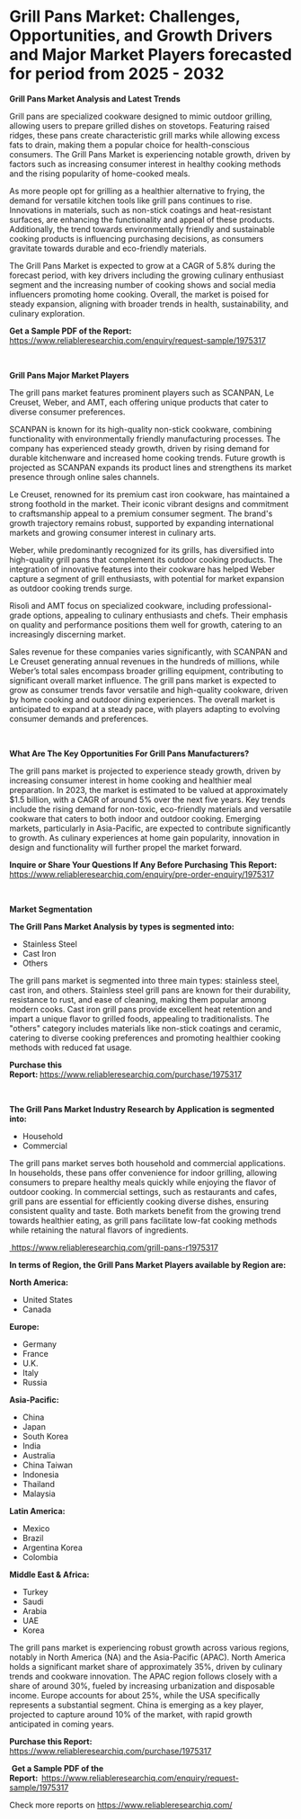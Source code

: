 <p><h1>Grill Pans Market: Challenges, Opportunities, and Growth Drivers and Major Market Players forecasted for period from 2025 - 2032</h1></p><p><strong>Grill Pans Market Analysis and Latest Trends</strong></p>
<p><p>Grill pans are specialized cookware designed to mimic outdoor grilling, allowing users to prepare grilled dishes on stovetops. Featuring raised ridges, these pans create characteristic grill marks while allowing excess fats to drain, making them a popular choice for health-conscious consumers. The Grill Pans Market is experiencing notable growth, driven by factors such as increasing consumer interest in healthy cooking methods and the rising popularity of home-cooked meals.</p><p>As more people opt for grilling as a healthier alternative to frying, the demand for versatile kitchen tools like grill pans continues to rise. Innovations in materials, such as non-stick coatings and heat-resistant surfaces, are enhancing the functionality and appeal of these products. Additionally, the trend towards environmentally friendly and sustainable cooking products is influencing purchasing decisions, as consumers gravitate towards durable and eco-friendly materials.</p><p>The Grill Pans Market is expected to grow at a CAGR of 5.8% during the forecast period, with key drivers including the growing culinary enthusiast segment and the increasing number of cooking shows and social media influencers promoting home cooking. Overall, the market is poised for steady expansion, aligning with broader trends in health, sustainability, and culinary exploration.</p></p>
<p><strong>Get a Sample PDF of the Report:&nbsp;</strong> <a href="https://www.reliableresearchiq.com/enquiry/request-sample/1975317?utm_campaign=2122&utm_medium=2&utm_source=Github&utm_content=ia&utm_term=08022025&utm_id=grill-pans">https://www.reliableresearchiq.com/enquiry/request-sample/1975317</a></p>
<p>&nbsp;</p>
<p><strong>Grill Pans Major Market Players</strong></p>
<p><p>The grill pans market features prominent players such as SCANPAN, Le Creuset, Weber, and AMT, each offering unique products that cater to diverse consumer preferences. </p><p>SCANPAN is known for its high-quality non-stick cookware, combining functionality with environmentally friendly manufacturing processes. The company has experienced steady growth, driven by rising demand for durable kitchenware and increased home cooking trends. Future growth is projected as SCANPAN expands its product lines and strengthens its market presence through online sales channels.</p><p>Le Creuset, renowned for its premium cast iron cookware, has maintained a strong foothold in the market. Their iconic vibrant designs and commitment to craftsmanship appeal to a premium consumer segment. The brand's growth trajectory remains robust, supported by expanding international markets and growing consumer interest in culinary arts.</p><p>Weber, while predominantly recognized for its grills, has diversified into high-quality grill pans that complement its outdoor cooking products. The integration of innovative features into their cookware has helped Weber capture a segment of grill enthusiasts, with potential for market expansion as outdoor cooking trends surge.</p><p>Risolì and AMT focus on specialized cookware, including professional-grade options, appealing to culinary enthusiasts and chefs. Their emphasis on quality and performance positions them well for growth, catering to an increasingly discerning market.</p><p>Sales revenue for these companies varies significantly, with SCANPAN and Le Creuset generating annual revenues in the hundreds of millions, while Weber’s total sales encompass broader grilling equipment, contributing to significant overall market influence. The grill pans market is expected to grow as consumer trends favor versatile and high-quality cookware, driven by home cooking and outdoor dining experiences. The overall market is anticipated to expand at a steady pace, with players adapting to evolving consumer demands and preferences.</p></p>
<p>&nbsp;</p>
<p><strong>What Are The Key Opportunities For Grill Pans Manufacturers?</strong></p>
<p><p>The grill pans market is projected to experience steady growth, driven by increasing consumer interest in home cooking and healthier meal preparation. In 2023, the market is estimated to be valued at approximately $1.5 billion, with a CAGR of around 5% over the next five years. Key trends include the rising demand for non-toxic, eco-friendly materials and versatile cookware that caters to both indoor and outdoor cooking. Emerging markets, particularly in Asia-Pacific, are expected to contribute significantly to growth. As culinary experiences at home gain popularity, innovation in design and functionality will further propel the market forward.</p></p>
<p><strong>Inquire or Share Your Questions If Any Before Purchasing This Report:</strong> <a href="https://www.reliableresearchiq.com/enquiry/pre-order-enquiry/1975317?utm_campaign=2122&utm_medium=2&utm_source=Github&utm_content=ia&utm_term=08022025&utm_id=grill-pans">https://www.reliableresearchiq.com/enquiry/pre-order-enquiry/1975317</a></p>
<p>&nbsp;</p>
<p><strong>Market Segmentation</strong></p>
<p><strong>The Grill Pans Market Analysis by types is segmented into:</strong></p>
<p><ul><li>Stainless Steel</li><li>Cast Iron</li><li>Others</li></ul></p>
<p><p>The grill pans market is segmented into three main types: stainless steel, cast iron, and others. Stainless steel grill pans are known for their durability, resistance to rust, and ease of cleaning, making them popular among modern cooks. Cast iron grill pans provide excellent heat retention and impart a unique flavor to grilled foods, appealing to traditionalists. The "others" category includes materials like non-stick coatings and ceramic, catering to diverse cooking preferences and promoting healthier cooking methods with reduced fat usage.</p></p>
<p><strong>Purchase this Report:&nbsp;</strong><a href="https://www.reliableresearchiq.com/purchase/1975317?utm_campaign=2122&utm_medium=2&utm_source=Github&utm_content=ia&utm_term=08022025&utm_id=grill-pans">https://www.reliableresearchiq.com/purchase/1975317</a></p>
<p>&nbsp;</p>
<p><strong>The Grill Pans Market Industry Research by Application is segmented into:</strong></p>
<p><ul><li>Household</li><li>Commercial</li></ul></p>
<p><p>The grill pans market serves both household and commercial applications. In households, these pans offer convenience for indoor grilling, allowing consumers to prepare healthy meals quickly while enjoying the flavor of outdoor cooking. In commercial settings, such as restaurants and cafes, grill pans are essential for efficiently cooking diverse dishes, ensuring consistent quality and taste. Both markets benefit from the growing trend towards healthier eating, as grill pans facilitate low-fat cooking methods while retaining the natural flavors of ingredients.</p></p>
<p><a href="https://www.reliableresearchiq.com/grill-pans-r1975317?utm_campaign=2122&utm_medium=2&utm_source=Github&utm_content=ia&utm_term=08022025&utm_id=grill-pans">&nbsp;https://www.reliableresearchiq.com/grill-pans-r1975317</a></p>
<p><strong>In terms of Region, the Grill Pans Market Players available by Region are:</strong></p>
<p>
    <p> <strong> North America: </strong>
        <ul>
            <li>United States</li>
            <li>Canada</li>
        </ul>
        </p> 
    <p> <strong> Europe: </strong>
        <ul>
            <li>Germany</li>
            <li>France</li>
            <li>U.K.</li>
            <li>Italy</li>
            <li>Russia</li>
        </ul>
        </p> 
    <p> <strong> Asia-Pacific: </strong>
        <ul>
            <li>China</li>
            <li>Japan</li>
            <li>South Korea</li>
            <li>India</li>
            <li>Australia</li>
            <li>China Taiwan</li>
            <li>Indonesia</li>
            <li>Thailand</li>
            <li>Malaysia</li>
        </ul>
        </p> 
    <p> <strong> Latin America: </strong>
        <ul>
            <li>Mexico</li>
            <li>Brazil</li>
            <li>Argentina Korea</li>
            <li>Colombia</li>
        </ul>
        </p> 
    <p> <strong> Middle East & Africa: </strong>
        <ul>
            <li>Turkey</li>
            <li>Saudi</li>
            <li>Arabia</li>
            <li>UAE</li>
            <li>Korea</li>
        </ul>
    </p>
    </p>
<p><p>The grill pans market is experiencing robust growth across various regions, notably in North America (NA) and the Asia-Pacific (APAC). North America holds a significant market share of approximately 35%, driven by culinary trends and cookware innovation. The APAC region follows closely with a share of around 30%, fueled by increasing urbanization and disposable income. Europe accounts for about 25%, while the USA specifically represents a substantial segment. China is emerging as a key player, projected to capture around 10% of the market, with rapid growth anticipated in coming years.</p></p>
<p><strong>Purchase this Report: </strong><a href="https://www.reliableresearchiq.com/purchase/1975317?utm_campaign=2122&utm_medium=2&utm_source=Github&utm_content=ia&utm_term=08022025&utm_id=grill-pans">https://www.reliableresearchiq.com/purchase/1975317</a></p>
<p>&nbsp;<strong>Get a Sample PDF of the Report:&nbsp;&nbsp;</strong><a href="https://www.reliableresearchiq.com/enquiry/request-sample/1975317?utm_campaign=2122&utm_medium=2&utm_source=Github&utm_content=ia&utm_term=08022025&utm_id=grill-pans">https://www.reliableresearchiq.com/enquiry/request-sample/1975317</a></p>
<p><strong></strong></p>
<p>Check more reports on <a href="https://www.reliableresearchiq.com/?utm_campaign=2122&utm_medium=2&utm_source=Github&utm_content=ia&utm_term=08022025&utm_id=grill-pans">https://www.reliableresearchiq.com/</a></p>